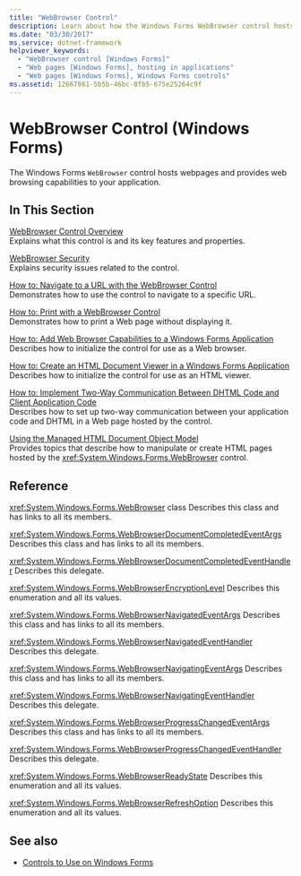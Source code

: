 ```yaml
---
title: "WebBrowser Control"
description: Learn about how the Windows Forms WebBrowser control hosts webpages and provides web browsing capabilities to your application.
ms.date: "03/30/2017"
ms.service: dotnet-framework
helpviewer_keywords:
  - "WebBrowser control [Windows Forms]"
  - "Web pages [Windows Forms], hosting in applications"
  - "Web pages [Windows Forms], Windows Forms controls"
ms.assetid: 12667861-5b5b-46bc-8fb5-675e25264c9f
---
```

# WebBrowser Control (Windows Forms)

The Windows Forms `WebBrowser` control hosts webpages and provides web browsing capabilities to your application.

## In This Section

[WebBrowser Control Overview](webbrowser-control-overview.md)\
Explains what this control is and its key features and properties.

[WebBrowser Security](webbrowser-security.md)\
Explains security issues related to the control.

[How to: Navigate to a URL with the WebBrowser Control](how-to-navigate-to-a-url-with-the-webbrowser-control.md)\
Demonstrates how to use the control to navigate to a specific URL.

[How to: Print with a WebBrowser Control](how-to-print-with-a-webbrowser-control.md)\
Demonstrates how to print a Web page without displaying it.

[How to: Add Web Browser Capabilities to a Windows Forms Application](how-to-add-web-browser-capabilities-to-a-windows-forms-application.md)\
Describes how to initialize the control for use as a Web browser.

[How to: Create an HTML Document Viewer in a Windows Forms Application](how-to-create-an-html-document-viewer-in-a-windows-forms-application.md)\
Describes how to initialize the control for use as an HTML viewer.

[How to: Implement Two-Way Communication Between DHTML Code and Client Application Code](implement-two-way-com-between-dhtml-and-client.md)\
Describes how to set up two-way communication between your application code and DHTML in a Web page hosted by the control.

[Using the Managed HTML Document Object Model](using-the-managed-html-document-object-model.md)\
Provides topics that describe how to manipulate or create HTML pages hosted by the <xref:System.Windows.Forms.WebBrowser> control.

## Reference

<xref:System.Windows.Forms.WebBrowser> class
Describes this class and has links to all its members.

<xref:System.Windows.Forms.WebBrowserDocumentCompletedEventArgs>
Describes this class and has links to all its members.

<xref:System.Windows.Forms.WebBrowserDocumentCompletedEventHandler>
Describes this delegate.

<xref:System.Windows.Forms.WebBrowserEncryptionLevel>
Describes this enumeration and all its values.

<xref:System.Windows.Forms.WebBrowserNavigatedEventArgs>
Describes this class and has links to all its members.

<xref:System.Windows.Forms.WebBrowserNavigatedEventHandler>
Describes this delegate.

<xref:System.Windows.Forms.WebBrowserNavigatingEventArgs>
Describes this class and has links to all its members.

<xref:System.Windows.Forms.WebBrowserNavigatingEventHandler>
Describes this delegate.

<xref:System.Windows.Forms.WebBrowserProgressChangedEventArgs>
Describes this class and has links to all its members.

<xref:System.Windows.Forms.WebBrowserProgressChangedEventHandler>
Describes this delegate.

<xref:System.Windows.Forms.WebBrowserReadyState>
Describes this enumeration and all its values.

<xref:System.Windows.Forms.WebBrowserRefreshOption>
Describes this enumeration and all its values.

## See also

- [Controls to Use on Windows Forms](controls-to-use-on-windows-forms.md)
